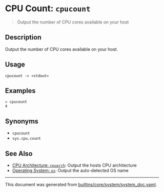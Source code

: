 # CPU Count: `cpucount`

> Output the number of CPU cores available on your host

## Description

Output the number of CPU cores available on your host.

## Usage

```
cpucount -> <stdout>
```

## Examples

```
» cpucount
4
```

## Synonyms

* `cpucount`
* `sys.cpu.count`


## See Also

* [CPU Architecture: `cpuarch`](../commands/cpuarch.md):
  Output the hosts CPU architecture
* [Operating System: `os`](../commands/os.md):
  Output the auto-detected OS name

<hr/>

This document was generated from [builtins/core/system/system_doc.yaml](https://github.com/lmorg/murex/blob/master/builtins/core/system/system_doc.yaml).